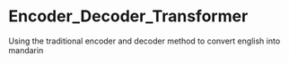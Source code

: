 # Encoder_Decoder_Transformer
Using the traditional encoder and decoder method to convert english into mandarin 
